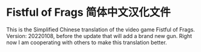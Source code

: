# Fistful of Frags 简体中文汉化文件

This is the Simplified Chinese translation of the video game Fistful of Frags.
Version: 20220108, before the update that will add a brand new gun.
Right now I am cooperating with others to make this translation better.
